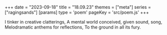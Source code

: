 +++
date = "2023-09-18"
title = "18.09.23"
themes = ["meta"]
series = ["ragingsands"]
[params]
  type = 'poem'
  pageKey = 'src/poem.js'
+++

I tinker in creative clatterings,
A mental world conceived, given sound, song,
Melodramatic anthems for reflections,
To the ground in all its fury.
